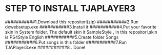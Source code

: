 # STEP TO INSTALL TJAPLAYER3 
###########1.Download this repositori(zip)
###########2.Run dxwebsetup.exe
###########3.Install it
###########4.Put your favorite skin in System folder. The default skin it SampleStyle , In this repositori,skin is PS4Style English
###########5.Create folder Songs
###########6.Put songs in this folder
###########7.Run TJAPlayer3.exe 
###########8 .        Done!
